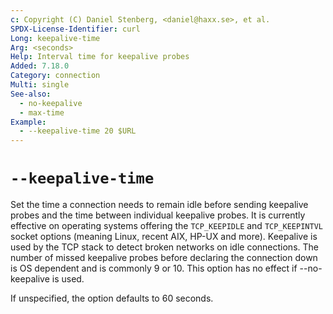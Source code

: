 ```yaml
---
c: Copyright (C) Daniel Stenberg, <daniel@haxx.se>, et al.
SPDX-License-Identifier: curl
Long: keepalive-time
Arg: <seconds>
Help: Interval time for keepalive probes
Added: 7.18.0
Category: connection
Multi: single
See-also:
  - no-keepalive
  - max-time
Example:
  - --keepalive-time 20 $URL
---
```


# `--keepalive-time`

Set the time a connection needs to remain idle before sending keepalive probes
and the time between individual keepalive probes. It is currently effective on
operating systems offering the `TCP_KEEPIDLE` and `TCP_KEEPINTVL` socket
options (meaning Linux, recent AIX, HP-UX and more). Keepalive is used by the
TCP stack to detect broken networks on idle connections. The number of missed
keepalive probes before declaring the connection down is OS dependent and is
commonly 9 or 10. This option has no effect if --no-keepalive is used.

If unspecified, the option defaults to 60 seconds.
